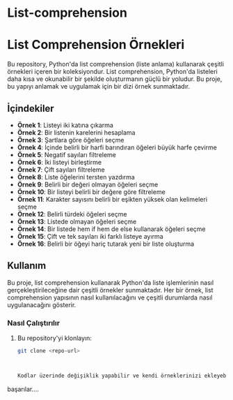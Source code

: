 # List-comprehension
# List Comprehension Örnekleri

Bu repository, Python'da list comprehension (liste anlama) kullanarak çeşitli örnekleri içeren bir koleksiyondur. List comprehension, Python'da listeleri daha kısa ve okunabilir bir şekilde oluşturmanın güçlü bir yoludur. Bu proje, bu yapıyı anlamak ve uygulamak için bir dizi örnek sunmaktadır.

## İçindekiler

- **Örnek 1**: Listeyi iki katına çıkarma
- **Örnek 2**: Bir listenin karelerini hesaplama
- **Örnek 3**: Şartlara göre öğeleri seçme
- **Örnek 4**: İçinde belirli bir harfi barındıran öğeleri büyük harfe çevirme
- **Örnek 5**: Negatif sayıları filtreleme
- **Örnek 6**: İki listeyi birleştirme
- **Örnek 7**: Çift sayıları filtreleme
- **Örnek 8**: Liste öğelerini tersten yazdırma
- **Örnek 9**: Belirli bir değeri olmayan öğeleri seçme
- **Örnek 10**: Bir listeyi belirli bir değere göre filtreleme
- **Örnek 11**: Karakter sayısını belirli bir eşikten yüksek olan kelimeleri seçme
- **Örnek 12**: Belirli türdeki öğeleri seçme
- **Örnek 13**: Listede olmayan öğeleri seçme
- **Örnek 14**: Bir listede hem if hem de else kullanarak öğeleri seçme
- **Örnek 15**: Çift ve tek sayıları iki farklı listeye ayırma
- **Örnek 16**: Belirli bir öğeyi hariç tutarak yeni bir liste oluşturma

## Kullanım

Bu proje, list comprehension kullanarak Python'da liste işlemlerinin nasıl gerçekleştirileceğine dair çeşitli örnekler sunmaktadır. Her bir örnek, list comprehension yapısının nasıl kullanılacağını ve çeşitli durumlarda nasıl uygulanacağını gösterir.

### Nasıl Çalıştırılır

1. Bu repository'yi klonlayın:
   ```bash
   git clone <repo-url>



   Kodlar üzerinde değişiklik yapabilir ve kendi örneklerinizi ekleyebilirsiniz.
 başarılar.... 
